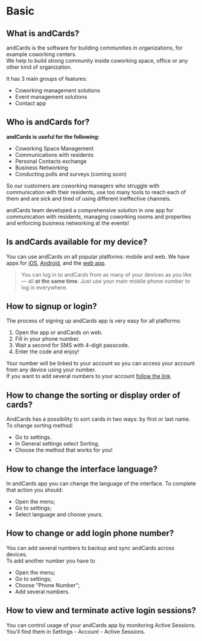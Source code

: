 # Basic

## What is andCards?

andCards is the software for building communities in organizations, for example coworking centers.  
We help to build strong community inside coworking space, office or any other kind of organization.

It has 3 main groups of features:

* Coworking management solutions
* Event management solutions
* Contact app

## Who is andCards for?

**andCards is useful for the following:**

* Coworking Space Management
* Communications with residents
* Personal Contacts exchange
* Business Networking
* Conducting polls and surveys \(coming soon\)

So our customers are coworking managers who struggle with communication with their residents, use too many tools to reach each of them and are sick and tired of using different ineffective channels.

andCards team developed a comprehensive solution in one app for communication with residents, managing coworking rooms and properties and enforcing business networking at the events!

## Is andCards available for my device?

You can use andCards on all popular platforms: mobile and web. We have apps for [iOS](https://itunes.apple.com/us/app/cards-contacts/id1291226540?ls=1&mt=8), [Android](https://play.google.com/store/apps/details?id=com.cardscorp.contacts), and the [web app](https://andcards.com/login).

> You can log in to andCards from as many of your devices as you like — all **at the same time**. Just use your main mobile phone number to log in everywhere.

## How to signup or login?

The process of signing up andCards app is very easy for all platforms:

1. Open the app or andCards on web.
2. Fill in your phone number.
3. Wait a second for SMS with 4-digit passcode.
4. Enter the code and enjoy!

Your number will be linked to your account so you can access your account from any device using your number.  
If you want to add several numbers to your account [follow the link](/how-to-change-or-add-login-phone-number.md).

## How to change the sorting or display order of cards?

AndCards has a possibility to sort cards in two ways: by first or last name. To change sorting method:

* Go to settings.
* In General settings select Sorting.
* Choose the method that works for you!

## How to change the interface language?

In andCards app you can change the language of the interface. To complete that action you should:

* Open the menu;
* Go to settings;
* Select language and choose yours.

## How to change or add login phone number?

You can add several numbers to backup and sync andCards across devices.  
To add another number you have to

* Open the menu;
* Go to settings;
* Choose "Phone Number"; 
* Add several numbers.

## How to view and terminate active login sessions?

You can control usage of your andCards app by monitoring Active Sessions.   
You'll find them in Settings - Account - Active Sessions.
